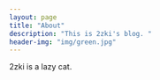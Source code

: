 ```yaml
---
layout: page
title: "About"
description: "This is 2zki's blog. " 
header-img: "img/green.jpg"
---
```


2zki is a lazy cat.





